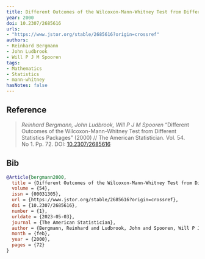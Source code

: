 ```yaml
---
title: Different Outcomes of the Wilcoxon-Mann-Whitney Test from Different Statistics Packages
year: 2000
doi: 10.2307/2685616
urls:
- "https://www.jstor.org/stable/2685616?origin=crossref"
authors:
- Reinhard Bergmann
- John Ludbrook
- Will P J M Spooren
tags:
- Mathematics
- Statistics
- mann-whitney
hasNotes: false
---
```


## Reference

> <i>Reinhard Bergmann, John Ludbrook, Will P J M Spooren</i> “Different Outcomes of the Wilcoxon-Mann-Whitney Test from Different Statistics Packages” (2000) // The American Statistician. Vol.&nbsp;54. No&nbsp;1. Pp.&nbsp;72. DOI:&nbsp;<a href='https://doi.org/10.2307/2685616'>10.2307/2685616</a>

## Bib

```bib
@Article{bergmann2000,
  title = {Different Outcomes of the Wilcoxon-Mann-Whitney Test from Different Statistics Packages},
  volume = {54},
  issn = {00031305},
  url = {https://www.jstor.org/stable/2685616?origin=crossref},
  doi = {10.2307/2685616},
  number = {1},
  urldate = {2023-05-03},
  journal = {The American Statistician},
  author = {Bergmann, Reinhard and Ludbrook, John and Spooren, Will P J M},
  month = {feb},
  year = {2000},
  pages = {72}
}
```
